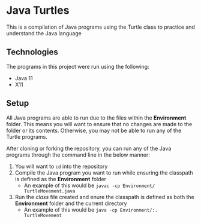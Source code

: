 # Java Turtles
This is a compilation of Java programs using the Turtle class to practice and understand the Java language

## Technologies
The programs in this project were run using the following:
* Java 11
* X11

## Setup
All Java programs are able to run due to the files within the **Environment** folder. This means you will want to ensure that no changes are made to the folder or its contents. Otherwise, you may not be able to run any of the Turtle programs.

After cloning or forking the repository, you can run any of the Java programs through the command line in the below manner:
1. You will want to `cd` into the repository
2. Compile the Java program you want to run while ensuring the classpath is defined as the **Environment** folder
   - An example of this would be `javac -cp Environment/ TurtleMovement.java`
3. Run the *class* file created and enure the classpath is defined as both the **Environment** folder and the current directory
   - An example of this would be `java -cp Environment/:. TurtleMovement`
